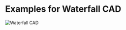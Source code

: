 # Examples for Waterfall CAD

![Waterfall CAD](https://raw.githubusercontent.com/joe-warren/opencascade-hs/main/images/logo/waterfall-cad-logo-name.svg)